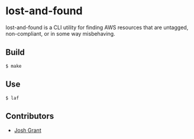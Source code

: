 # lost-and-found
lost-and-found is a CLI utility for finding AWS resources that are untagged, non-compliant, or in some way misbehaving.

## Build
```shell
$ make
```

## Use
```shell
$ laf
```

## Contributors
- [Josh Grant](https://github.com/j0shgrant)